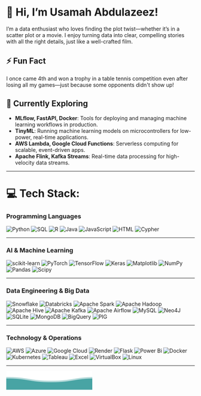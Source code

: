 # 👋 Hi, I’m Usamah Abdulazeez!

I’m a data enthusiast who loves finding the plot twist—whether it’s in a scatter plot or a movie. I enjoy turning data into clear, compelling stories with all the right details, just like a well-crafted film.


## ⚡ Fun Fact
I once came 4th and won a trophy in a table tennis competition even after losing all my games—just because some opponents didn't show up!


## 🌱 Currently Exploring
- **MLflow, FastAPI, Docker**: Tools for deploying and managing machine learning workflows in production.
- **TinyML**: Running machine learning models on microcontrollers for low-power, real-time applications.
- **AWS Lambda, Google Cloud Functions**: Serverless computing for scalable, event-driven apps.
- **Apache Flink, Kafka Streams**: Real-time data processing for high-velocity data streams.


---

# 💻 Tech Stack:

### Programming Languages
![Python](https://img.shields.io/badge/python-3670A0?style=for-the-badge&logo=python&logoColor=ffdd54) 
![SQL](https://img.shields.io/badge/SQL-4479A1.svg?style=for-the-badge&logo=sqlite&logoColor=white) 
![R](https://img.shields.io/badge/r-%23276DC3.svg?style=for-the-badge&logo=r&logoColor=white) 
![Java](https://img.shields.io/badge/java-%23ED8B00.svg?style=for-the-badge&logo=openjdk&logoColor=white) 
![JavaScript](https://img.shields.io/badge/javascript-%23F7DF1E.svg?style=for-the-badge&logo=javascript&logoColor=black) 
![HTML](https://img.shields.io/badge/html-%23E34F26.svg?style=for-the-badge&logo=html5&logoColor=white) 
![Cypher](https://img.shields.io/badge/Cypher-%230072C6.svg?style=for-the-badge&logo=neo4j&logoColor=white)

---

### AI & Machine Learning  
![scikit-learn](https://img.shields.io/badge/scikit--learn-%23F7931E.svg?style=for-the-badge&logo=scikit-learn&logoColor=white) 
![PyTorch](https://img.shields.io/badge/PyTorch-%23EE4C2C.svg?style=for-the-badge&logo=PyTorch&logoColor=white) 
![TensorFlow](https://img.shields.io/badge/TensorFlow-%23FF6F00.svg?style=for-the-badge&logo=TensorFlow&logoColor=white) 
![Keras](https://img.shields.io/badge/Keras-%23D00000.svg?style=for-the-badge&logo=Keras&logoColor=white)
![Matplotlib](https://img.shields.io/badge/Matplotlib-%23ffffff.svg?style=for-the-badge&logo=Matplotlib&logoColor=black) 
![NumPy](https://img.shields.io/badge/numpy-%23013243.svg?style=for-the-badge&logo=numpy&logoColor=white) 
![Pandas](https://img.shields.io/badge/pandas-%23150458.svg?style=for-the-badge&logo=pandas&logoColor=white) 
![Scipy](https://img.shields.io/badge/SciPy-%230C55A5.svg?style=for-the-badge&logo=scipy&logoColor=%white)

---

### Data Engineering & Big Data  
![Snowflake](https://img.shields.io/badge/Snowflake-%2300E5FF.svg?style=for-the-badge&logo=snowflake&logoColor=white) 
![Databricks](https://img.shields.io/badge/Databricks-%23FF3621.svg?style=for-the-badge&logo=databricks&logoColor=white) 
![Apache Spark](https://img.shields.io/badge/Apache%20Spark-FDEE21?style=for-the-badge&logo=apachespark&logoColor=black) 
![Apache Hadoop](https://img.shields.io/badge/Apache%20Hadoop-66CCFF?style=for-the-badge&logo=apachehadoop&logoColor=black) 
![Apache Hive](https://img.shields.io/badge/Apache%20Hive-FDEE21?style=for-the-badge&logo=apachehive&logoColor=black) 
![Apache Kafka](https://img.shields.io/badge/Apache%20Kafka-000?style=for-the-badge&logo=apachekafka) 
![Apache Airflow](https://img.shields.io/badge/Apache%20Airflow-017CEE?style=for-the-badge&logo=Apache%20Airflow&logoColor=white) 
![MySQL](https://img.shields.io/badge/mysql-4479A1.svg?style=for-the-badge&logo=mysql&logoColor=white) 
![Neo4J](https://img.shields.io/badge/Neo4j-008CC1?style=for-the-badge&logo=neo4j&logoColor=white) 
![SQLite](https://img.shields.io/badge/sqlite-%2307405e.svg?style=for-the-badge&logo=sqlite&logoColor=white) 
![MongoDB](https://img.shields.io/badge/MongoDB-%2347A248.svg?style=for-the-badge&logo=mongodb&logoColor=white) 
![BigQuery](https://img.shields.io/badge/BigQuery-4285F4?style=for-the-badge&logo=google-cloud&logoColor=white) 
![PIG](https://img.shields.io/badge/PIG-66CCFF.svg?style=for-the-badge&logo=apache&logoColor=white)

---

### Technology & Operations  
![AWS](https://img.shields.io/badge/AWS-%23FF9900.svg?style=for-the-badge&logo=amazon-aws&logoColor=white) 
![Azure](https://img.shields.io/badge/azure-%230072C6.svg?style=for-the-badge&logo=microsoftazure&logoColor=white) 
![Google Cloud](https://img.shields.io/badge/GoogleCloud-%234285F4.svg?style=for-the-badge&logo=google-cloud&logoColor=white) 
![Render](https://img.shields.io/badge/Render-%46E3B7.svg?style=for-the-badge&logo=render&logoColor=white) 
![Flask](https://img.shields.io/badge/flask-%23000.svg?style=for-the-badge&logo=flask&logoColor=white) 
![Power Bi](https://img.shields.io/badge/power_bi-F2C811?style=for-the-badge&logo=powerbi&logoColor=black) 
![Docker](https://img.shields.io/badge/docker-%230db7ed.svg?style=for-the-badge&logo=docker&logoColor=white) 
![Kubernetes](https://img.shields.io/badge/kubernetes-%23326ce5.svg?style=for-the-badge&logo=kubernetes&logoColor=white) 
![Tableau](https://img.shields.io/badge/tableau-%2307455F.svg?style=for-the-badge&logo=tableau&logoColor=white) 
![Excel](https://img.shields.io/badge/Excel-217346?style=for-the-badge&logo=microsoft-excel&logoColor=white) 
![VirtualBox](https://img.shields.io/badge/VirtualBox-183A61?style=for-the-badge&logo=virtualbox&logoColor=white) 
![Linux](https://img.shields.io/badge/Linux-FCC624?style=for-the-badge&logo=linux&logoColor=black)


---

![Wave SVG](https://raw.githubusercontent.com/UsamahAbdulazeez/UsamahAbdulazeez/main/bottom_header.svg)
